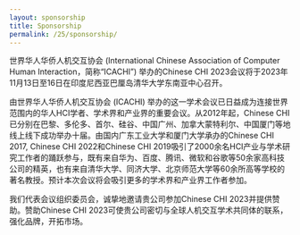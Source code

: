 ```yaml
---
layout: sponsorship
title: Sponsorship
permalink: /25/sponsorship/
---
```


世界华人华侨人机交互协会 (International Chinese Association of Computer Human Interaction，简称“ICACHI”) 举办的Chinese CHI 2023会议将于2023年11月13日至16日在印度尼西亚巴厘岛清华大学东南亚中心召开。

由世界华人华侨人机交互协会 (ICACHI) 举办的这一学术会议已日益成为连接世界范围内的华人HCI学者、学术界和产业界的重要会议。从2012年起，Chinese CHI已分别在巴黎、多伦多、首尔、硅谷、中国广州、加拿大蒙特利尔、中国厦门等地线上线下成功举办十届。由国内广东工业大学和厦门大学承办的Chinese CHI 2017, Chinese CHI 2022和Chinese CHI 2019吸引了2000余名HCI产业与学术研究工作者的踊跃参与，既有来自华为、百度、腾讯、微软和谷歌等50余家高科技公司的精英，也有来自清华大学、同济大学、北京师范大学等60余所高等学校的著名教授。预计本次会议将会吸引更多的学术界和产业界工作者参加。              

我们代表会议组织委员会，诚挚地邀请贵公司参加Chinese CHI 2023并提供赞助。赞助Chinese CHI 2023可使贵公司密切与全球人机交互学术共同体的联系，强化品牌，开拓市场。